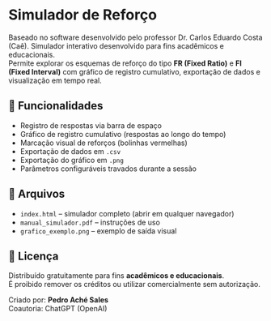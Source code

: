 # Simulador de Reforço
Baseado no software desenvolvido pelo professor Dr. Carlos Eduardo Costa (Caê).
Simulador interativo desenvolvido para fins acadêmicos e educacionais.  
Permite explorar os esquemas de reforço do tipo **FR (Fixed Ratio)** e **FI (Fixed Interval)** com gráfico de registro cumulativo, exportação de dados e visualização em tempo real.

## 🎯 Funcionalidades

- Registro de respostas via barra de espaço
- Gráfico de registro cumulativo (respostas ao longo do tempo)
- Marcação visual de reforços (bolinhas vermelhas)
- Exportação de dados em `.csv`
- Exportação do gráfico em `.png`
- Parâmetros configuráveis travados durante a sessão

## 📂 Arquivos

- `index.html` – simulador completo (abrir em qualquer navegador)
- `manual_simulador.pdf` – instruções de uso
- `grafico_exemplo.png` – exemplo de saída visual

## 🧾 Licença

Distribuído gratuitamente para fins **acadêmicos e educacionais**.  
É proibido remover os créditos ou utilizar comercialmente sem autorização.

Criado por: **Pedro Aché Sales**  
Coautoria: ChatGPT (OpenAI)
